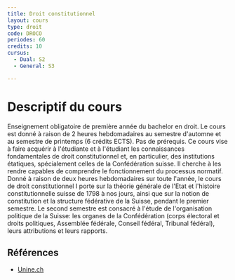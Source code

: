 ```yaml
---
title: Droit constitutionnel
layout: cours
type: droit
code: DROCO
periodes: 60
credits: 10
cursus:
  - Dual: S2
  - General: S3

---
```


# Descriptif du cours

Enseignement obligatoire de première année du bachelor en droit. Le cours est donné à raison de 2 heures hebdomadaires au semestre d'automne et au semestre de printemps (6 crédits ECTS). Pas de prérequis. Ce cours vise à faire acquérir à l'étudiante et à l'étudiant les connaissances fondamentales de droit constitutionnel et, en particulier, des institutions étatiques, spécialement celles de la Confédération suisse. Il cherche à les rendre capables de comprendre le fonctionnement du processus normatif. Donné à raison de deux heures hebdomadaires sur toute l'année, le cours de droit constitutionnel I porte sur la théorie générale de l'Etat et l'histoire constitutionnelle suisse de 1798 à nos jours, ainsi que sur la notion de constitution et la structure fédérative de la Suisse, pendant le premier semestre. Le second semestre est consacré à l'étude de l'organisation politique de la Suisse: les organes de la Confédération (corps électoral et droits politiques, Assemblée fédérale, Conseil fédéral, Tribunal fédéral), leurs attributions et leurs rapports.

## Références

- [Unine.ch](https://www.unine.ch/pascal.mahon/home/enseignements/droit-constitutionnel-i--etat-et.html)